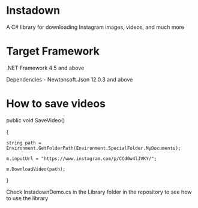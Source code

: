 # Instadown
A C# library for downloading Instagram images, videos, and much more


# Target Framework
.NET Framework 4.5 and above

Dependencies - Newtonsoft.Json 12.0.3 and above

# How to save videos
public void SaveVideo()

{

    string path = Environment.GetFolderPath(Environment.SpecialFolder.MyDocuments);
    
    m.inputUrl = "https://www.instagram.com/p/CCd0w4lJVKY/"; 
    
    m.DownloadVideo(path);
 }
 
Check InstadownDemo.cs in the Library folder in the repository to see how to use the library
